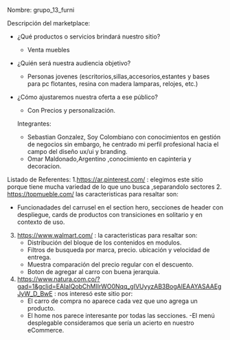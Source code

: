 Nombre: grupo_13_furni

Descripción del marketplace:
- ¿Qué productos o servicios brindará nuestro sitio?
   - Venta muebles 
- ¿Quién será nuestra audiencia objetivo?
   - Personas jovenes (escritorios,sillas,accesorios,estantes y bases para pc flotantes, resina con madera lamparas, relojes, etc.)
- ¿Cómo ajustaremos nuestra oferta a ese público?
   - Con Precios y personalización.
   
   Integrantes: 
   - Sebastian Gonzalez, Soy Colombiano con conocimientos en gestión de negocios sin embargo, he centrado mi perfil profesional hacia el campo del diseño ux/ui      y        branding. 
   - Omar Maldonado,Argentino ,conocimiento en capinteria y decoracion.

Listado de Referentes:
1.https://ar.pinterest.com/ : elegimos este sitio porque tiene mucha variedad de lo que uno busca ,separandolo sectores 
2. https://topmueble.com/ las caracteristicas para resaltar son:
   - Funcionadades del carrusel en el section hero, secciones de header con despliegue, cards de productos con transiciones en solitario y en contexto de uso.
3. https://www.walmart.com/ : la caracteristicas para resaltar son:
   - Distribución del bloque de los contenidos en modulos.
   - Filtros de busqueda por marca, precio. ubicación y velocidad de entrega.
   - Muestra comparación del precio regular con el descuento.
   - Boton de agregar al carro con buena jerarquia.
4. https://www.natura.com.co/?gad=1&gclid=EAIaIQobChMIlrWO0Nqq_gIVUyyzAB3BogAlEAAYASAAEgJyW_D_BwE : nos interesó este sitio por:
   - El carro de compra no aparece cada vez que uno agrega un producto.
   - El home nos parece interesante por todas las secciones. 
   -El menú desplegable consideramos que sería un acierto en nuestro eCommerce.
